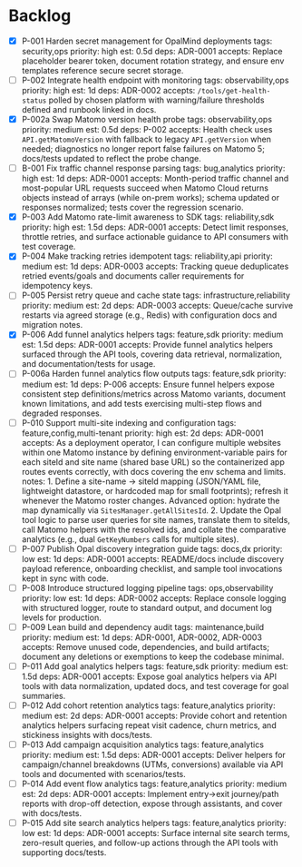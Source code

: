# Backlog
- [x] P-001 Harden secret management for OpalMind deployments
      tags: security,ops  priority: high  est: 0.5d
      deps: ADR-0001
      accepts: Replace placeholder bearer token, document rotation strategy, and ensure env templates reference secure secret storage.
- [ ] P-002 Integrate health endpoint with monitoring
      tags: observability,ops  priority: high  est: 1d
      deps: ADR-0002
      accepts: `/tools/get-health-status` polled by chosen platform with warning/failure thresholds defined and runbook linked in docs.
- [x] P-002a Swap Matomo version health probe
      tags: observability,ops  priority: medium  est: 0.5d
      deps: P-002
      accepts: Health check uses `API.getMatomoVersion` with fallback to legacy `API.getVersion` when needed; diagnostics no longer report false failures on Matomo 5; docs/tests updated to reflect the probe change.
- [ ] B-001 Fix traffic channel response parsing
      tags: bug,analytics  priority: high  est: 1d
      deps: ADR-0001
      accepts: Month-period traffic channel and most-popular URL requests succeed when Matomo Cloud returns objects instead of arrays (while on-prem works); schema updated or responses normalized; tests cover the regression scenario.
- [x] P-003 Add Matomo rate-limit awareness to SDK
      tags: reliability,sdk  priority: high  est: 1.5d
      deps: ADR-0001
      accepts: Detect limit responses, throttle retries, and surface actionable guidance to API consumers with test coverage.
- [x] P-004 Make tracking retries idempotent
      tags: reliability,api  priority: medium  est: 1d
      deps: ADR-0003
      accepts: Tracking queue deduplicates retried events/goals and documents caller requirements for idempotency keys.
- [ ] P-005 Persist retry queue and cache state
      tags: infrastructure,reliability  priority: medium  est: 2d
      deps: ADR-0003
      accepts: Queue/cache survive restarts via agreed storage (e.g., Redis) with configuration docs and migration notes.
- [x] P-006 Add funnel analytics helpers
      tags: feature,sdk  priority: medium  est: 1.5d
      deps: ADR-0001
      accepts: Provide funnel analytics helpers surfaced through the API tools, covering data retrieval, normalization, and documentation/tests for usage.
- [ ] P-006a Harden funnel analytics flow outputs
      tags: feature,sdk  priority: medium  est: 1d
      deps: P-006
      accepts: Ensure funnel helpers expose consistent step definitions/metrics across Matomo variants, document known limitations, and add tests exercising multi-step flows and degraded responses.
- [ ] P-010 Support multi-site indexing and configuration
      tags: feature,config,multi-tenant  priority: high  est: 2d
      deps: ADR-0001
      accepts: As a deployment operator, I can configure multiple websites within one Matomo instance by defining environment-variable pairs for each siteId and site name (shared base URL) so the containerized app routes events correctly, with docs covering the env schema and limits.
      notes:
        1. Define a site-name → siteId mapping (JSON/YAML file, lightweight datastore, or hardcoded map for small footprints); refresh it whenever the Matomo roster changes. Advanced option: hydrate the map dynamically via `SitesManager.getAllSitesId`.
        2. Update the Opal tool logic to parse user queries for site names, translate them to siteIds, call Matomo helpers with the resolved ids, and collate the comparative analytics (e.g., dual `GetKeyNumbers` calls for multiple sites).
- [ ] P-007 Publish Opal discovery integration guide
      tags: docs,dx  priority: low  est: 1d
      deps: ADR-0001
      accepts: README/docs include discovery payload reference, onboarding checklist, and sample tool invocations kept in sync with code.
- [ ] P-008 Introduce structured logging pipeline
      tags: ops,observability  priority: low  est: 1d
      deps: ADR-0002
      accepts: Replace console logging with structured logger, route to standard output, and document log levels for production.
- [ ] P-009 Lean build and dependency audit
      tags: maintenance,build  priority: medium  est: 1d
      deps: ADR-0001, ADR-0002, ADR-0003
      accepts: Remove unused code, dependencies, and build artifacts; document any deletions or exemptions to keep the codebase minimal.
- [ ] P-011 Add goal analytics helpers
      tags: feature,sdk  priority: medium  est: 1.5d
      deps: ADR-0001
      accepts: Expose goal analytics helpers via API tools with data normalization, updated docs, and test coverage for goal summaries.
- [ ] P-012 Add cohort retention analytics
      tags: feature,analytics  priority: medium  est: 2d
      deps: ADR-0001
      accepts: Provide cohort and retention analytics helpers surfacing repeat visit cadence, churn metrics, and stickiness insights with docs/tests.
- [ ] P-013 Add campaign acquisition analytics
      tags: feature,analytics  priority: medium  est: 1.5d
      deps: ADR-0001
      accepts: Deliver helpers for campaign/channel breakdowns (UTMs, conversions) available via API tools and documented with scenarios/tests.
- [ ] P-014 Add event flow analytics
      tags: feature,analytics  priority: medium  est: 2d
      deps: ADR-0001
      accepts: Implement entry→exit journey/path reports with drop-off detection, expose through assistants, and cover with docs/tests.
- [ ] P-015 Add site search analytics helpers
      tags: feature,analytics  priority: low  est: 1d
      deps: ADR-0001
      accepts: Surface internal site search terms, zero-result queries, and follow-up actions through the API tools with supporting docs/tests.
